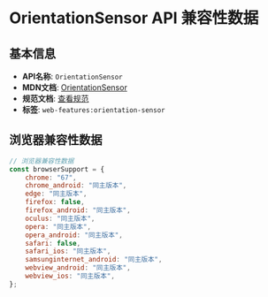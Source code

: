 # OrientationSensor API 兼容性数据

## 基本信息

- **API名称**: `OrientationSensor`
- **MDN文档**: [OrientationSensor](https://developer.mozilla.org/docs/Web/API/OrientationSensor)
- **规范文档**: [查看规范](https://w3c.github.io/orientation-sensor/#orientationsensor-interface)
- **标签**: `web-features:orientation-sensor`

## 浏览器兼容性数据

```javascript
// 浏览器兼容性数据
const browserSupport = {
    chrome: "67",
    chrome_android: "同主版本",
    edge: "同主版本",
    firefox: false,
    firefox_android: "同主版本",
    oculus: "同主版本",
    opera: "同主版本",
    opera_android: "同主版本",
    safari: false,
    safari_ios: "同主版本",
    samsunginternet_android: "同主版本",
    webview_android: "同主版本",
    webview_ios: "同主版本",
};

```

